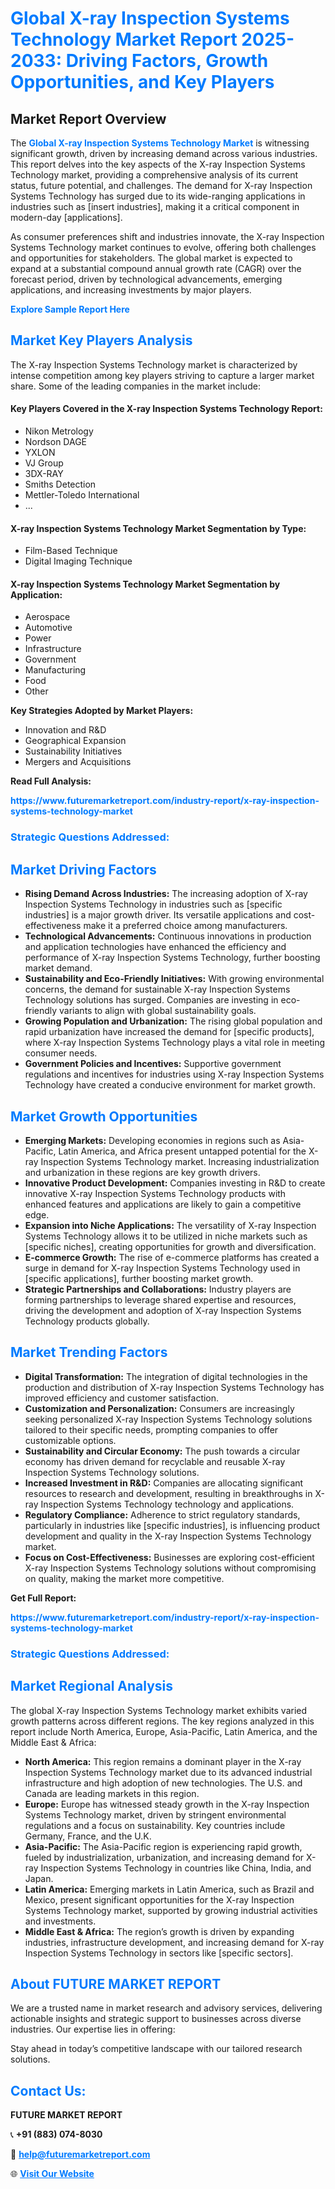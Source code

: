<h1 style="color: #007BFF;">Global X-ray Inspection Systems Technology Market Report 2025-2033: Driving Factors, Growth Opportunities, and Key Players</h1>

<section id="overview">
<h2>Market Report Overview</h2>
<p>The <a href="https://www.futuremarketreport.com/industry-report/x-ray-inspection-systems-technology-market" style="color: #007BFF; text-decoration: none;"><strong>Global X-ray Inspection Systems Technology Market</strong></a> is witnessing significant growth, driven by increasing demand across various industries. This report delves into the key aspects of the X-ray Inspection Systems Technology market, providing a comprehensive analysis of its current status, future potential, and challenges. The demand for X-ray Inspection Systems Technology has surged due to its wide-ranging applications in industries such as [insert industries], making it a critical component in modern-day [applications].</p>
<p>As consumer preferences shift and industries innovate, the X-ray Inspection Systems Technology market continues to evolve, offering both challenges and opportunities for stakeholders. The global market is expected to expand at a substantial compound annual growth rate (CAGR) over the forecast period, driven by technological advancements, emerging applications, and increasing investments by major players.</p>
</section>

<section id="overview">
<p><a href="https://www.futuremarketreport.com/request-sample/reportId=105529" style="color: #007BFF; text-decoration: none;"><strong>Explore Sample Report Here</strong></a></p>
</section>

<section id="key-players">
<h2 style="color: #007BFF;">Market Key Players Analysis</h2>
<p>The X-ray Inspection Systems Technology market is characterized by intense competition among key players striving to capture a larger market share. Some of the leading companies in the market include:</p>
<h4>Key Players Covered in the X-ray Inspection Systems Technology Report:</h4>
<ul><li>Nikon Metrology</li><li>Nordson DAGE</li><li>YXLON</li><li>VJ Group</li><li>3DX-RAY</li><li>Smiths Detection</li><li>Mettler-Toledo International</li><li>...</li></ul>
<h4>X-ray Inspection Systems Technology Market Segmentation by Type:</h4>
<ul><li>Film-Based Technique</li><li>Digital Imaging Technique</li></ul>

<h4>X-ray Inspection Systems Technology Market Segmentation by Application:</h4>
<ul><li>Aerospace</li><li>Automotive</li><li>Power</li><li>Infrastructure</li><li>Government</li><li>Manufacturing</li><li>Food</li><li>Other</li></ul>
<p><strong>Key Strategies Adopted by Market Players:</strong></p>
<ul>
<li>Innovation and R&D</li>
<li>Geographical Expansion</li>
<li>Sustainability Initiatives</li>
<li>Mergers and Acquisitions</li>
</ul>
</section>

<section>
<p><strong>Read Full Analysis: </strong></p><a href="https://www.futuremarketreport.com/industry-report/x-ray-inspection-systems-technology-market" style="color: #007BFF; text-decoration: none;"><strong>https://www.futuremarketreport.com/industry-report/x-ray-inspection-systems-technology-market</strong></a>
<h3 style="color: #007BFF;">Strategic Questions Addressed:</h3>
</section>

<section id="driving-factors">
<h2 style="color: #007BFF;">Market Driving Factors</h2>
<ul>
<li><strong>Rising Demand Across Industries:</strong> The increasing adoption of X-ray Inspection Systems Technology in industries such as [specific industries] is a major growth driver. Its versatile applications and cost-effectiveness make it a preferred choice among manufacturers.</li>
<li><strong>Technological Advancements:</strong> Continuous innovations in production and application technologies have enhanced the efficiency and performance of X-ray Inspection Systems Technology, further boosting market demand.</li>
<li><strong>Sustainability and Eco-Friendly Initiatives:</strong> With growing environmental concerns, the demand for sustainable X-ray Inspection Systems Technology solutions has surged. Companies are investing in eco-friendly variants to align with global sustainability goals.</li>
<li><strong>Growing Population and Urbanization:</strong> The rising global population and rapid urbanization have increased the demand for [specific products], where X-ray Inspection Systems Technology plays a vital role in meeting consumer needs.</li>
<li><strong>Government Policies and Incentives:</strong> Supportive government regulations and incentives for industries using X-ray Inspection Systems Technology have created a conducive environment for market growth.</li>
</ul>
</section>

<section id="growth-opportunities">
<h2 style="color: #007BFF;">Market Growth Opportunities</h2>
<ul>
<li><strong>Emerging Markets:</strong> Developing economies in regions such as Asia-Pacific, Latin America, and Africa present untapped potential for the X-ray Inspection Systems Technology market. Increasing industrialization and urbanization in these regions are key growth drivers.</li>
<li><strong>Innovative Product Development:</strong> Companies investing in R&D to create innovative X-ray Inspection Systems Technology products with enhanced features and applications are likely to gain a competitive edge.</li>
<li><strong>Expansion into Niche Applications:</strong> The versatility of X-ray Inspection Systems Technology allows it to be utilized in niche markets such as [specific niches], creating opportunities for growth and diversification.</li>
<li><strong>E-commerce Growth:</strong> The rise of e-commerce platforms has created a surge in demand for X-ray Inspection Systems Technology used in [specific applications], further boosting market growth.</li>
<li><strong>Strategic Partnerships and Collaborations:</strong> Industry players are forming partnerships to leverage shared expertise and resources, driving the development and adoption of X-ray Inspection Systems Technology products globally.</li>
</ul>
</section>

<section id="trending-factors">
<h2 style="color: #007BFF;">Market Trending Factors</h2>
<ul>
<li><strong>Digital Transformation:</strong> The integration of digital technologies in the production and distribution of X-ray Inspection Systems Technology has improved efficiency and customer satisfaction.</li>
<li><strong>Customization and Personalization:</strong> Consumers are increasingly seeking personalized X-ray Inspection Systems Technology solutions tailored to their specific needs, prompting companies to offer customizable options.</li>
<li><strong>Sustainability and Circular Economy:</strong> The push towards a circular economy has driven demand for recyclable and reusable X-ray Inspection Systems Technology solutions.</li>
<li><strong>Increased Investment in R&D:</strong> Companies are allocating significant resources to research and development, resulting in breakthroughs in X-ray Inspection Systems Technology technology and applications.</li>
<li><strong>Regulatory Compliance:</strong> Adherence to strict regulatory standards, particularly in industries like [specific industries], is influencing product development and quality in the X-ray Inspection Systems Technology market.</li>
<li><strong>Focus on Cost-Effectiveness:</strong> Businesses are exploring cost-efficient X-ray Inspection Systems Technology solutions without compromising on quality, making the market more competitive.</li>
</ul>
</section>

<section>
<p><strong>Get Full Report: </strong></p><a href="https://www.futuremarketreport.com/industry-report/x-ray-inspection-systems-technology-market" style="color: #007BFF; text-decoration: none;"><strong>https://www.futuremarketreport.com/industry-report/x-ray-inspection-systems-technology-market</strong></a>
<h3 style="color: #007BFF;">Strategic Questions Addressed:</h3>
</section>


<section id="regional-analysis">
<h2 style="color: #007BFF;">Market Regional Analysis</h2>
<p>The global X-ray Inspection Systems Technology market exhibits varied growth patterns across different regions. The key regions analyzed in this report include North America, Europe, Asia-Pacific, Latin America, and the Middle East & Africa:</p>
<ul>
<li><strong>North America:</strong> This region remains a dominant player in the X-ray Inspection Systems Technology market due to its advanced industrial infrastructure and high adoption of new technologies. The U.S. and Canada are leading markets in this region.</li>
<li><strong>Europe:</strong> Europe has witnessed steady growth in the X-ray Inspection Systems Technology market, driven by stringent environmental regulations and a focus on sustainability. Key countries include Germany, France, and the U.K.</li>
<li><strong>Asia-Pacific:</strong> The Asia-Pacific region is experiencing rapid growth, fueled by industrialization, urbanization, and increasing demand for X-ray Inspection Systems Technology in countries like China, India, and Japan.</li>
<li><strong>Latin America:</strong> Emerging markets in Latin America, such as Brazil and Mexico, present significant opportunities for the X-ray Inspection Systems Technology market, supported by growing industrial activities and investments.</li>
<li><strong>Middle East & Africa:</strong> The region’s growth is driven by expanding industries, infrastructure development, and increasing demand for X-ray Inspection Systems Technology in sectors like [specific sectors].</li>
</ul>
</section>

<footer>
<h2 style="color: #007BFF;">About FUTURE MARKET REPORT</h2>
<p>We are a trusted name in market research and advisory services, delivering actionable insights and strategic support to businesses across diverse industries. Our expertise lies in offering:</p>

<p>Stay ahead in today’s competitive landscape with our tailored research solutions.</p>

<h2 style="color: #007BFF;">Contact Us:</h2>
<p><strong>FUTURE MARKET REPORT</strong></p>
<p>📞 <strong>+91 (883) 074-8030</strong></p>
<p>📧 <strong><a href="mailto:help@futuremarketreport.com" style="color: #007BFF;">help@futuremarketreport.com</a></strong></p>
<p>🌐 <strong><a href="https://www.futuremarketreport.com/" style="color: #007BFF;">Visit Our Website</a></strong></p>
</footer>